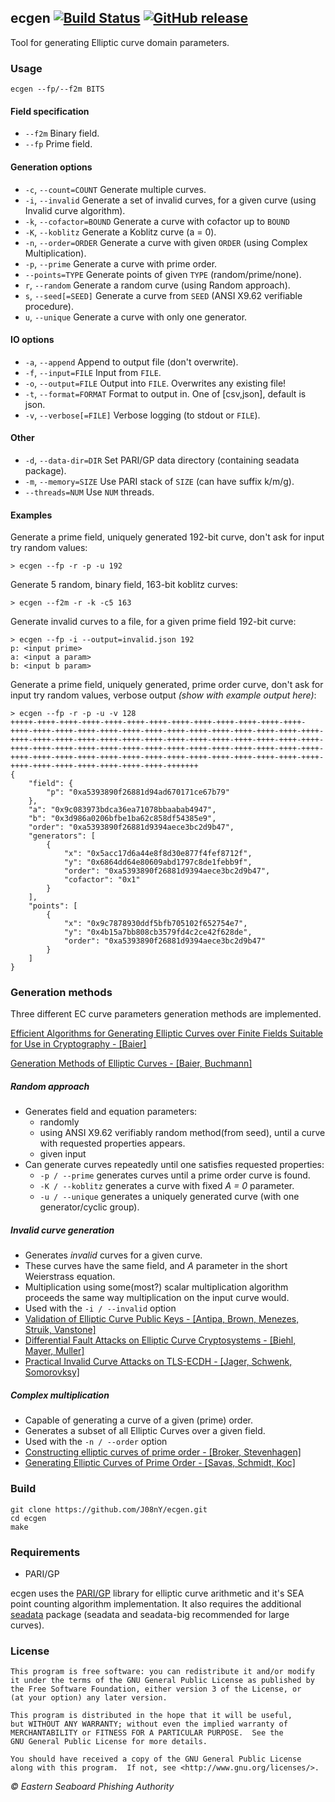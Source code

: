 ## ecgen [![Build Status](https://travis-ci.org/J08nY/ecgen.svg?branch=master)](https://travis-ci.org/J08nY/ecgen) [![GitHub release](https://img.shields.io/github/release/J08nY/ecgen.svg)](https://github.com/J08nY/ecgen/releases/latest)

Tool for generating Elliptic curve domain parameters.

### Usage

	ecgen --fp/--f2m BITS

#### Field specification

 - `--f2m`					Binary field.
 - `--fp`					Prime field.

#### Generation options

 - `-c`, `--count=COUNT`	Generate multiple curves.
 - `-i`, `--invalid`		Generate a set of invalid curves, for a given curve (using Invalid curve algorithm).
 - `-k`, `--cofactor=BOUND`	Generate a curve with cofactor up to `BOUND`
 - `-K`, `--koblitz`		Generate a Koblitz curve (a = 0).
 - `-n`, `--order=ORDER`	Generate a curve with given `ORDER` (using Complex Multiplication).
 - `-p`, `--prime`			Generate a curve with prime order.
 - `--points=TYPE`			Generate points of given `TYPE` (random/prime/none).
 - `r`, `--random`			Generate a random curve (using Random approach).
 - `s`, `--seed[=SEED]`		Generate a curve from `SEED` (ANSI X9.62 verifiable procedure).
 - `u`, `--unique`			Generate a curve with only one generator.

#### IO options

 - `-a`, `--append`			Append to output file (don't overwrite).
 - `-f`, `--input=FILE`		Input from `FILE`.
 - `-o`, `--output=FILE`	Output into `FILE`. Overwrites any existing file!
 - `-t`, `--format=FORMAT`	Format to output in. One of [csv,json], default is json.
 - `-v`, `--verbose[=FILE]`	Verbose logging (to stdout or `FILE`).

#### Other

 - `-d`, `--data-dir=DIR`	Set PARI/GP data directory (containing seadata package).
 - `-m`, `--memory=SIZE`	Use PARI stack of `SIZE` (can have suffix k/m/g).
 - `--threads=NUM`			Use `NUM` threads.

#### Examples

Generate a prime field, uniquely generated 192-bit curve, don't ask for input try random values:

    > ecgen --fp -r -p -u 192
    
Generate 5 random, binary field, 163-bit koblitz curves:

    > ecgen --f2m -r -k -c5 163
    
Generate invalid curves to a file, for a given prime field 192-bit curve:

    > ecgen --fp -i --output=invalid.json 192
    p: <input prime>
    a: <input a param>
    b: <input b param>

Generate a prime field, uniquely generated, prime order curve, don't ask for input try random values, verbose output *(show with example output here)*:

    > ecgen --fp -r -p -u -v 128
    +++++-++++-++++-++++-++++-++++-++++-++++-++++-++++-++++-++++-++++-++++-++++-++++-++++-++++-++++-++++-++++-++++-++++-++++-++++-++++-++++-++++-++++-++++-++++-++++-++++-++++-++++-++++-++++-++++-++++-++++-++++-++++-++++-++++-++++-++++-++++-++++-++++-++++-++++-++++-++++-++++-++++-++++-++++-++++-++++-++++-++++-++++-++++-++++-++++-++++-++++-++++-++++-++++-++++-++++-++++-++++-++++-++++-+++++++
    {
        "field": {
            "p": "0xa5393890f26881d94ad670171ce67b79"
        },
        "a": "0x9c083973bdca36ea71078bbaabab4947",
        "b": "0x3d986a0206bfbe1ba62c858df54385e9",
        "order": "0xa5393890f26881d9394aece3bc2d9b47",
        "generators": [
            {
                "x": "0x5acc17d6a44e8f8d30e877f4fef8712f",
                "y": "0x6864dd64e80609abd1797c8de1febb9f",
                "order": "0xa5393890f26881d9394aece3bc2d9b47",
                "cofactor": "0x1"
            }
        ],
        "points": [
            {
                "x": "0x9c7878930ddf5bfb705102f652754e7",
                "y": "0x4b15a7bb808cb3579fd4c2ce42f628de",
                "order": "0xa5393890f26881d9394aece3bc2d9b47"
            }
        ]
    }


### Generation methods

Three different EC curve parameters generation methods are implemented.

[Efficient Algorithms for Generating Elliptic Curves over Finite Fields Suitable for Use in Cryptography - [Baier]](https://www.cdc.informatik.tu-darmstadt.de/reports/reports/harald_baier.diss.pdf)

[Generation Methods of Elliptic Curves - [Baier, Buchmann]](https://www.ipa.go.jp/security/enc/CRYPTREC/fy15/doc/1030_Buchmann.evaluation.pdf)

##### Random approach

 - Generates field and equation parameters:
   - randomly
   - using ANSI X9.62 verifiably random method(from seed), until a curve with requested properties appears.
   - given input
 - Can generate curves repeatedly until one satisfies requested properties:
   - `-p / --prime` generates curves until a prime order curve is found.
   - `-K / --koblitz` generates a curve with fixed *A = 0* parameter.
   - `-u / --unique` generates a uniquely generated curve (with one generator/cyclic group).

##### Invalid curve generation

 - Generates *invalid* curves for a given curve.
 - These curves have the same field, and *A* parameter in the short Weierstrass equation.
 - Multiplication using some(most?) scalar multiplication algorithm proceeds the same way multiplication on the input curve would.
 - Used with the `-i / --invalid` option
 - [Validation of Elliptic Curve Public Keys - [Antipa, Brown, Menezes, Struik, Vanstone]](https://www.iacr.org/archive/pkc2003/25670211/25670211.pdf)
 - [Differential Fault Attacks on Elliptic Curve Cryptosystems - [Biehl, Mayer, Muller]](http://citeseerx.ist.psu.edu/viewdoc/download?doi=10.1.1.107.3920&rep=rep1&type=pdf)
 - [Practical Invalid Curve Attacks on TLS-ECDH - [Jager, Schwenk, Somorovksy]](http://euklid.org/pdf/ECC_Invalid_Curve.pdf)

##### Complex multiplication

 - Capable of generating a curve of a given (prime) order.
 - Generates a subset of all Elliptic Curves over a given field.
 - Used with the `-n / --order` option
 - [Constructing elliptic curves of prime order - [Broker, Stevenhagen]](https://arxiv.org/abs/0712.2022)
 - [Generating Elliptic Curves of Prime Order - [Savas, Schmidt, Koc]](http://people.oregonstate.edu/~schmidtt/ourPapers/SavasKoc/ches01curve.pdf)


### Build

	git clone https://github.com/J08nY/ecgen.git
	cd ecgen
	make

### Requirements

 - PARI/GP

ecgen uses the [PARI/GP](http://pari.math.u-bordeaux.fr/) library for elliptic
curve arithmetic and it's SEA point counting algorithm implementation. It also requires the 
additional [seadata](http://pari.math.u-bordeaux.fr/packages.html) package (seadata and seadata-big recommended for large curves).


### License

	This program is free software: you can redistribute it and/or modify
	it under the terms of the GNU General Public License as published by
	the Free Software Foundation, either version 3 of the License, or
	(at your option) any later version.

	This program is distributed in the hope that it will be useful,
	but WITHOUT ANY WARRANTY; without even the implied warranty of
	MERCHANTABILITY or FITNESS FOR A PARTICULAR PURPOSE.  See the
	GNU General Public License for more details.

	You should have received a copy of the GNU General Public License
	along with this program.  If not, see <http://www.gnu.org/licenses/>.


*© Eastern Seaboard Phishing Authority*
